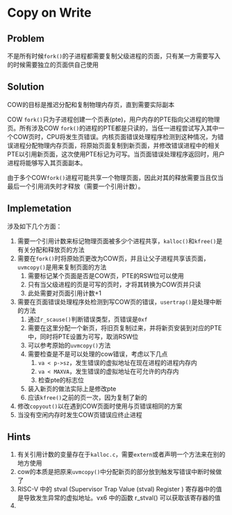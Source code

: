 # Copy on Write

## Problem

不是所有时候`fork()`的子进程都需要复制父级进程的页面，只有某一方需要写入的时候需要独立的页面供自己使用

## Solution

COW的目标是推迟分配和复制物理内存页，直到需要实际副本

COW `fork()`只为子进程创建一个页表(pte)，用户内存的PTE指向父进程的物理页。所有涉及COW `fork()`的进程的PTE都是只读的，当任一进程尝试写入其中一个COW页时，CPU将发生页错误。内核页面错误处理程序检测到这种情况，为错误进程分配物理内存页面，将原始页面复制到新页面，并修改错误进程中的相关PTE以引用新页面，这次使用PTE标记为可写。当页面错误处理程序返回时，用户进程将能够写入其页面副本。

由于多个COW`fork()`进程可能共享一个物理页面，因此对其的释放需要当且仅当最后一个引用消失时才释放（需要一个引用计数）。

## Implemetation

涉及如下几个方面：
1. 需要一个引用计数来标记物理页面被多少个进程共享，`kalloc()`和`kfree()`是有关分配和释放页的方法
2. 需要在`fork()`时将原始页更改为COW页，并且让父子进程共享该页面，`uvmcopy()`是用来复制页面的方法
   1. 需要标记某个页面是否是COW页，PTE的RSW位可以使用
   2. 只有当父级进程的页是可写的页时，才将其转换为COW页并只读
   3. 此处需要对页面引用计数+1
3. 需要在页面错误处理程序处检测到写COW页的错误，`usertrap()`是处理中断的方法
   1. 通过`r_scause()`判断错误类型，页错误是`0xf`
   2. 需要在这里分配一个新页，将旧页复制过来，并将新页安装到对应的PTE中，同时将PTE设置为可写，取消RSW位
   3. 可以参考原始的`uvmcopy()`方法
   4. 需要检查是不是可以处理的cow错误，考虑以下几点
      1. `va < p->sz`，发生错误的虚拟地址在现在进程的进程内存内
      2. `va < MAXVA`，发生错误的虚拟地址在可允许的内存内
      3. 检查pte的标志位
   5. 装入新页的做法实际上是修改pte
   6. 应该`kfree()`之前的页一次，因为复制了新的
4. 修改`copyout()`以在遇到COW页面时使用与页错误相同的方案
5. 当没有空闲内存时发生COW页错误应终止进程

## Hints

1. 有关引用计数的变量存在于`kalloc.c`，需要`extern`或者声明一个方法来在别的地方使用
2. cow的本质是把原来`uvmcopy()`中分配新页的部分放到触发写错误中断时候做了
3. RISC-V 中的 stval (Supervisor Trap Value (stval) Register ) 寄存器中的值是导致发生异常的虚拟地址。vx6 中的函数 r_stval() 可以获取该寄存器的值
4. 